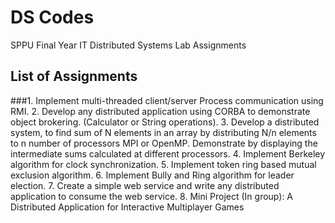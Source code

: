 # DS Codes
SPPU Final Year IT Distributed Systems Lab Assignments

## List of Assignments 
###1. Implement multi-threaded client/server Process communication using RMI.
2. Develop any distributed application using CORBA to demonstrate object brokering. 
(Calculator or String operations).
3. Develop a distributed system, to find sum of N elements in an array by distributing N/n elements to n 
number of processors MPI or OpenMP. Demonstrate by displaying the intermediate sums calculated 
at different processors.
4. Implement Berkeley algorithm for clock synchronization.
5. Implement token ring based mutual exclusion algorithm.
6. Implement Bully and Ring algorithm for leader election.
7. Create a simple web service and write any distributed application to consume the web service.
8. Mini Project (In group): A Distributed Application for Interactive Multiplayer Games
